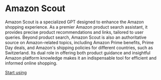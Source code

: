 # Amazon Scout

Amazon Scout is a specialized GPT designed to enhance the Amazon shopping experience. As a premier Amazon product search assistant, it provides precise product recommendations and links, tailored to user queries. Beyond product search, Amazon Scout is also an authoritative source on Amazon-related topics, including Amazon Prime benefits, Prime Day deals, and Amazon's shipping policies for different countries, such as Switzerland. Its dual role in offering both product guidance and insightful Amazon platform knowledge makes it an indispensable tool for efficient and informed online shopping.

[Start using](https://chat.openai.com/g/g-0M42Pb2fg-amazon-scout)